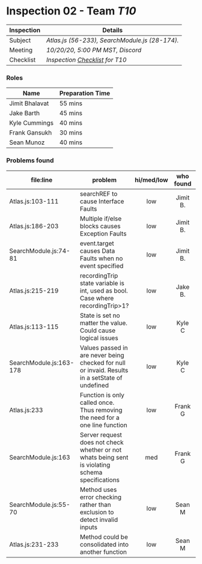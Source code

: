 # Inspection 02 - Team *T10* 
 
| Inspection | Details |
| ----- | ----- |
| Subject | *Atlas.js (56-233), SearchModule.js (28-174).* |
| Meeting | *10/20/20, 5:00 PM MST, Discord* |
| Checklist | *Inspection [Checklist](https://github.com/csucs314f20/t10/blob/master/reports/checklist.md) for T10* |

### Roles

| Name | Preparation Time |
| ---- | ---- |
| Jimit Bhalavat | 55 mins |
| Jake Barth | 45 mins |
| Kyle Cummings | 40 mins |
| Frank Gansukh | 30 mins |
| Sean Munoz | 40 mins |

### Problems found

| file:line | problem | hi/med/low | who found | github#  |
| --- | --- | :---: | :---: | --- |
| Atlas.js:103-111 | searchREF to cause Interface Faults | low | Jimit B. | |
| Atlas.js:186-203 | Multiple if/else blocks causes Exception Faults | low | Jimit B. | |
| SearchModule.js:74-81 | event.target causes Data Faults when no event specified | low | Jimit B. | |
| Atlas.js:215-219 | recordingTrip state variable is int, used as bool. Case where recordingTrip>1? | low | Jake B. | |
| Atlas.js:113-115 | State is set no matter the value. Could cause logical issues | low | Kyle C | |
| SearchModule.js:163-178 | Values passed in are never being checked for null or invaid. Results in a setState of undefined | low | Kyle C | |
| Atlas.js:233 | Function is only called once. Thus removing the need for a one line function | low | Frank G | |
| SearchModule.js:163 | Server request does not check whether or not whats being sent is violating schema specifications | med | Frank G | |
| SearchModule.js:55-70 | Method uses error checking rather than exclusion to detect invalid inputs | low | Sean M | |
| Atlas.js:231-233 | Method could be consolidated into another function | low | Sean M | |
